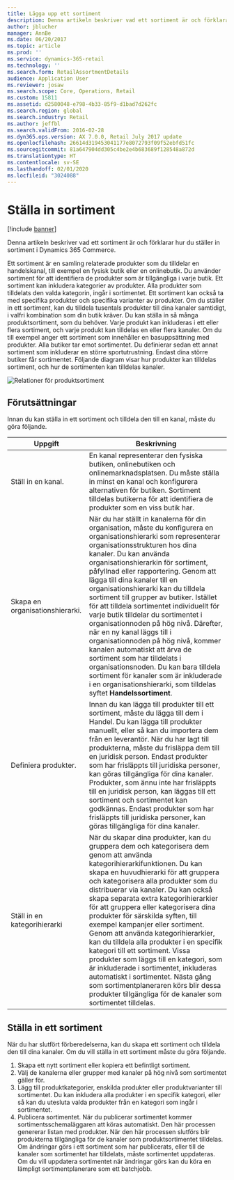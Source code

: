 ```yaml
---
title: Lägga upp ett sortiment
description: Denna artikeln beskriver vad ett sortiment är och förklarar hur du ställer in sortiment i Dynamics 365 Commerce.
author: jblucher
manager: AnnBe
ms.date: 06/20/2017
ms.topic: article
ms.prod: ''
ms.service: dynamics-365-retail
ms.technology: ''
ms.search.form: RetailAssortmentDetails
audience: Application User
ms.reviewer: josaw
ms.search.scope: Core, Operations, Retail
ms.custom: 15811
ms.assetid: d2580048-e798-4b33-85f9-d1bad7d262fc
ms.search.region: global
ms.search.industry: Retail
ms.author: jeffbl
ms.search.validFrom: 2016-02-28
ms.dyn365.ops.version: AX 7.0.0, Retail July 2017 update
ms.openlocfilehash: 26614d319453041177e8072793f09f52ebfd51fc
ms.sourcegitcommit: 81a647904dd305c4be2e4b683689f128548a872d
ms.translationtype: HT
ms.contentlocale: sv-SE
ms.lasthandoff: 02/01/2020
ms.locfileid: "3024088"
---
```

# <a name="set-up-assortments"></a>Ställa in sortiment

[!include [banner](includes/banner.md)]

Denna artikeln beskriver vad ett sortiment är och förklarar hur du ställer in sortiment i Dynamics 365 Commerce.

Ett sortiment är en samling relaterade produkter som du tilldelar en handelskanal, till exempel en fysisk butik eller en onlinebutik. Du använder sortiment för att identifiera de produkter som är tillgängliga i varje butik. Ett sortiment kan inkludera kategorier av produkter. Alla produkter som tilldelats den valda kategorin, ingår i sortimentet. Ett sortiment kan också ta med specifika produkter och specifika varianter av produkter. Om du ställer in ett sortiment, kan du tilldela tusentals produkter till dina kanaler samtidigt, i valfri kombination som din butik kräver. Du kan ställa in så många produktsortiment, som du behöver. Varje produkt kan inkluderas i ett eller flera sortiment, och varje produkt kan tilldelas en eller flera kanaler. Om du till exempel anger ett sortiment som innehåller en basuppsättning med produkter. Alla butiker tar emot sortimentet. Du definierar sedan ett annat sortiment som inkluderar en större sportutrustning. Endast dina större butiker får sortimentet. Följande diagram visar hur produkter kan tilldelas sortiment, och hur de sortimenten kan tilldelas kanaler.

![Relationer för produktsortiment](./media/assortments_relationship.gif)

## <a name="prerequisites"></a>Förutsättningar

Innan du kan ställa in ett sortiment och tilldela den till en kanal, måste du göra följande.

| Uppgift                              | Beskrivning |
|-----------------------------------|-------------|
| Ställ in en kanal.          | En kanal representerar den fysiska butiken, onlinebutiken och onlinemarknadsplatsen. Du måste ställa in minst en kanal och konfigurera alternativen för butiken. Sortiment tilldelas butikerna för att identifiera de produkter som en viss butik har. |
| Skapa en organisationshierarki. | När du har ställt in kanalerna för din organisation, måste du konfigurera en organisationshierarki som representerar organisationsstrukturen hos dina kanaler. Du kan använda organisationshierarkin för sortiment, påfyllnad eller rapportering. Genom att lägga till dina kanaler till en organisationshierarki kan du tilldela sortiment till grupper av butiker. Istället för att tilldela sortimentet individuellt för varje butik tilldelar du sortimentet i organisationnoden på hög nivå. Därefter, när en ny kanal läggs till i organisationnoden på hög nivå, kommer kanalen automatiskt att ärva de sortiment som har tilldelats i organisationsnoden. Du kan bara tilldela sortiment för kanaler som är inkluderade i en organisationshierarki, som tilldelas syftet **Handelssortiment**. |
| Definiera produkter.                  | Innan du kan lägga till produkter till ett sortiment, måste du lägga till dem i Handel. Du kan lägga till produkter manuellt, eller så kan du importera dem från en leverantör. När du har lagt till produkterna, måste du frisläppa dem till en juridisk person. Endast produkter som har frisläppts till juridiska personer, kan göras tillgängliga för dina kanaler. Produkter, som ännu inte har frisläppts till en juridisk person, kan läggas till ett sortiment och sortimentet kan godkännas. Endast produkter som har frisläppts till juridiska personer, kan göras tillgängliga för dina kanaler. |
| Ställ in en kategorihierarki      | När du skapar dina produkter, kan du gruppera dem och kategorisera dem genom att använda kategorihierarkifunktionen. Du kan skapa en huvudhierarki för att gruppera och kategorisera alla produkter som du distribuerar via kanaler. Du kan också skapa separata extra kategorihierarkier för att gruppera eller kategorisera dina produkter för särskilda syften, till exempel kampanjer eller sortiment. Genom att använda kategorihierarkier, kan du tilldela alla produkter i en specifik kategori till ett sortiment. Vissa produkter som läggs till en kategori, som är inkluderade i sortimentet, inkluderas automatiskt i sortimentet. Nästa gång som sortimentplaneraren körs blir dessa produkter tillgängliga för de kanaler som sortimentet tilldelas. |

## <a name="setting-up-an-assortment"></a>Ställa in ett sortiment

När du har slutfört förberedelserna, kan du skapa ett sortiment och tilldela den till dina kanaler. Om du vill ställa in ett sortiment måste du göra följande.

1. Skapa ett nytt sortiment eller kopiera ett befintligt sortiment.
2. Välj de kanalerna eller grupper med kanaler på hög nivå som sortimentet gäller för.
3. Lägg till produktkategorier, enskilda produkter eller produktvarianter till sortimentet. Du kan inkludera alla produkter i en specifik kategori, eller så kan du utesluta valda produkter från en kategori som ingår i sortimentet.
4. Publicera sortimentet. När du publicerar sortimentet kommer sortimentsschemaläggaren att köras automatiskt. Den här processen genererar listan med produkter. När den här processen slutförs blir produkterna tillgängliga för de kanaler som produktsortimentet tilldelas. Om ändringar görs i ett sortiment som har publicerats, eller till de kanaler som sortimentet har tilldelats, måste sortimentet uppdateras. Om du vill uppdatera sortimentet när ändringar görs kan du köra en lämpligt sortimentplanerare som ett batchjobb.
